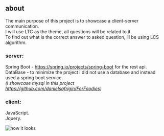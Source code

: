 ## about
The main purpose of this project is to showcase a client-server communication.<br>
I will use LTC as the theme, all questions will be related to it.<br>
To find out what is the correct answer to asked question, ill be using LCS algorithm.<br>


### server:<br>
Spring Boot - https://spring.io/projects/spring-boot for the rest api.<br>
DataBase - to minimize the project i did not use a database and instead used a spring boot service.<br>
*(i showcase mysql in this project https://github.com/danielsafrigin/ForFoodies)*


### client:<br>
JavaScript.<br>
Jquery.<br>

![how it looks](https://i.imgur.com/LOZA98r.png)


